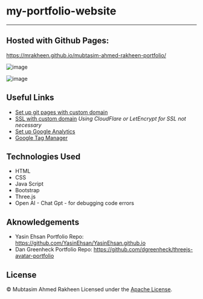 # my-portfolio-website
------------------------
## Hosted with Github Pages:  
https://mrakheen.github.io/mubtasim-ahmed-rakheen-portfolio/

![image](https://github.com/user-attachments/assets/227484a7-b08d-468f-b59c-e71956fb21a1)

![image](https://github.com/user-attachments/assets/9afcc24c-db32-4d27-b9c6-892d81926cdb)

## Useful Links
- [Set up git pages with custom domain](https://medium.com/@kimcodes/setting-up-a-web-page-with-github-pages-f77d45573ab2)
- [SSL with custom domain](https://www.youtube.com/watch?v=UK5-nO4qK9g) *Using CloudFlare or LetEncrypt for SSL not necessary*
- [Set up Google Analytics](https://www.youtube.com/watch?v=mXcQ7rVn3ro)
- [Google Tag Manager](https://www.youtube.com/watch?v=WACCJaKPeGk)

## Technologies Used
- HTML
- CSS
- Java Script
- Bootstrap
- Three.js
- Open AI - Chat Gpt - for debugging code errors

## Aknowledgements
- Yasin Ehsan Portfolio Repo: https://github.com/YasinEhsan/YasinEhsan.github.io
- Dan Greenheck Portfolio Repo: https://github.com/dgreenheck/threejs-avatar-portfolio 

## License

© Mubtasim Ahmed Rakheen
Licensed under the [Apache License](LICENSE).
